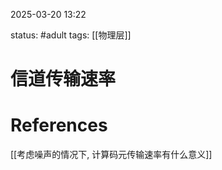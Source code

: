 2025-03-20    13:22

status: #adult 
tags: [[物理层]]


# 信道传输速率




# References

[[考虑噪声的情况下, 计算码元传输速率有什么意义]]